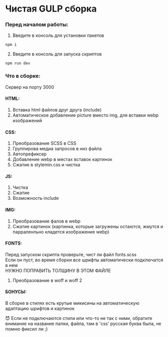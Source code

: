 # Чистая GULP сборка

### Перед началом работы:
1. Введите в консоль для установки пакетов 
```
npm i
```
2. Введите в консоль для запуска скриптов
```
npm run dev
```

### Что в сборке:

Сервер на порту 3000

#### HTML: <br/>
1. Вставка html файлов друг друга (include) <br/>
2. Автоматическое добавление picture вместо img, для вставки webp изображений

#### CSS: <br/>
1. Преобразование SCSS в CSS <br/>
2. Группирова медиа запросов в низ файла <br/>
3. Автопрефиксер <br/>
4. Добавление webp в местах вставок картинок <br/>
5. Сжатие в stylemin.css и чистка

#### JS: <br/>
1. Чистка <br/>
2. Сжатие <br/>
3. Возможность include <br/>

#### IMG: <br/>
1. Преобразование фалов в webp <br/>
2. Сжатие картинок (картинка, которые загружены остаются, жмутся и парраленльно кладется изображение webp)

#### FONTS: <br/>

Перед запуском скрипта проверьте, чист ли файл fonts.scss <br/>
Если он пуст, во время сборки все шрифты автоматически подключатся в нем <br/>
НУЖНО ПОПРАВИТЬ ТОЛЩИНУ В ЭТОМ ФАЙЛЕ

1. Преобразование в woff и woff 2

#### БОНУСЫ: <br/>
В сборке в стилях есть крутые микисины на автоматическую адаптацию шрифтов и картинок


:smiling_imp: Если не подключаются стили или что-то не так с ними, обратите внимание на название папки, файла, там в 'css' русская буква была, не помню фиксил ли ;)




